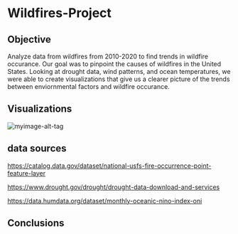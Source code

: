 # Wildfires-Project
## Objective
Analyze data from wildfires from 2010-2020 to find trends in wildfire occurance. Our goal was to pinpoint the causes of wildfires in the United States. Looking at drought data, wind patterns, and ocean temperatures, we were able to create visualizations that give us a clearer picture of the trends between enviornmental factors and wildfire occurance. 
## Visualizations
![myimage-alt-tag](https://raw.githubusercontent.com/erharker/Wildfires-Javascript-Project/master/Monthly%20Oceanic%20Nino%20Index%20(ONI).JPG)

## data sources
https://catalog.data.gov/dataset/national-usfs-fire-occurrence-point-feature-layer

https://www.drought.gov/drought/drought-data-download-and-services

https://data.humdata.org/dataset/monthly-oceanic-nino-index-oni

## Conclusions
